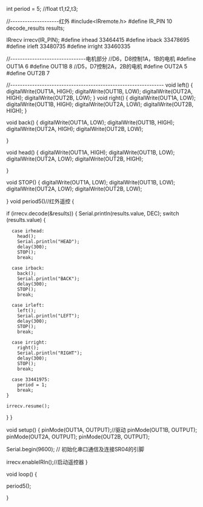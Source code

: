 int period = 5;
//float t1,t2,t3;


//--------------------红外
#include<IRremote.h>
#define IR_PIN 10
decode_results results;

IRrecv irrecv(IR_PIN);
#define irhead 33464415
#define irback 33478695
#define irleft 33480735
#define irright 33460335


//-------------------------------电机部分
//D6，D8控制1A，1B的电机
#define OUT1A 6
#define OUT1B 8
//D5，D7控制2A，2B的电机
#define OUT2A 5
#define OUT2B 7


//---------------------------------------------------------------
void left()
{
  digitalWrite(OUT1A, HIGH);
  digitalWrite(OUT1B, LOW);
  digitalWrite(OUT2A, HIGH);
  digitalWrite(OUT2B, LOW);
}
void right()
{
  digitalWrite(OUT1A, LOW);
  digitalWrite(OUT1B, HIGH);
  digitalWrite(OUT2A, LOW);
  digitalWrite(OUT2B, HIGH);
}

void back()
{
  digitalWrite(OUT1A, LOW);
  digitalWrite(OUT1B, HIGH);
  digitalWrite(OUT2A, HIGH);
  digitalWrite(OUT2B, LOW);

}

void head()
{
  digitalWrite(OUT1A, HIGH);
  digitalWrite(OUT1B, LOW);
  digitalWrite(OUT2A, LOW);
  digitalWrite(OUT2B, HIGH);


}

void STOP()
{
  digitalWrite(OUT1A, LOW);
  digitalWrite(OUT1B, LOW);
  digitalWrite(OUT2A, LOW);
  digitalWrite(OUT2B, LOW);


}
void period5()//红外遥控
{

  if (irrecv.decode(&results)) {
    Serial.println(results.value, DEC);
    switch (results.value)
    {

      case irhead:
        head();
        Serial.println("HEAD");
        delay(300);
        STOP();
        break;

      case irback:
        back();
        Serial.println("BACK");
        delay(300);
        STOP();
        break;

      case irleft:
        left();
        Serial.println("LEFT");
        delay(300);
        STOP();
        break;

      case irright:
        right();
        Serial.println("RIGHT");
        delay(300);
        STOP();
        break;

      case 33441975:
        period = 1;
        break;
    }

    irrecv.resume();
  }
}



void setup()
{
  pinMode(OUT1A, OUTPUT);//驱动
  pinMode(OUT1B, OUTPUT);
  pinMode(OUT2A, OUTPUT);
  pinMode(OUT2B, OUTPUT);

  Serial.begin(9600);  // 初始化串口通信及连接SR04的引脚


  irrecv.enableIRIn();//启动遥控器
}

void loop()
{

  period5();

}











